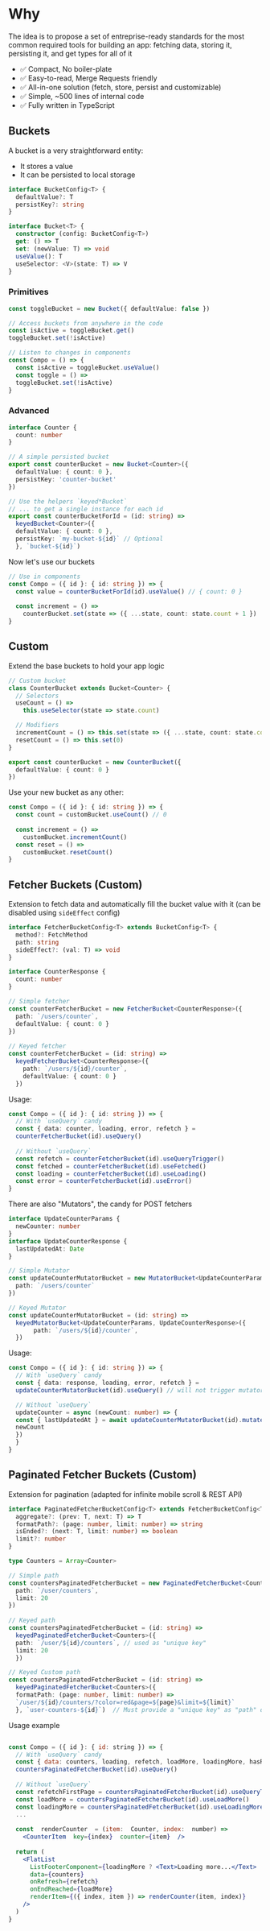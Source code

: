 
# Why
The idea is to propose a set of entreprise-ready standards for the most common required tools for building an app: fetching data, storing it, persisting it, and get types for all of it

- ✅ Compact, No boiler-plate
- ✅ Easy-to-read, Merge Requests friendly
- ✅ All-in-one solution (fetch, store, persist and customizable)
- ✅ Simple, ~500 lines of internal code
- ✅ Fully written in TypeScript

## Buckets

A bucket is a very straightforward entity:

- It stores a value
- It can be persisted to local storage

```ts
interface BucketConfig<T> {
  defaultValue?: T
  persistKey?: string
}

interface Bucket<T> {
  constructor (config: BucketConfig<T>)
  get: () => T
  set: (newValue: T) => void
  useValue(): T
  useSelector: <V>(state: T) => V
}
```

### Primitives 

```ts
const toggleBucket = new Bucket({ defaultValue: false })

// Access buckets from anywhere in the code
const isActive = toggleBucket.get()
toggleBucket.set(!isActive)

// Listen to changes in components
const Compo = () => {
  const isActive = toggleBucket.useValue()
  const toggle = () =>
  toggleBucket.set(!isActive)
}
```

### Advanced 

```ts
interface Counter {
  count: number
}

// A simple persisted bucket
export const counterBucket = new Bucket<Counter>({
  defaultValue: { count: 0 },
  persistKey: 'counter-bucket'
})

// Use the helpers `keyed*Bucket`
// ... to get a single instance for each id
export const counterBucketForId = (id: string) =>
  keyedBucket<Counter>({
  defaultValue: { count: 0 },
  persistKey: `my-bucket-${id}` // Optional
  }, `bucket-${id}`)
```

Now let's use our buckets 

```ts
// Use in components
const Compo = ({ id }: { id: string }) => {
  const value = counterBucketForId(id).useValue() // { count: 0 }
  
  const increment = () =>
    counterBucket.set(state => ({ ...state, count: state.count + 1 })
}
```

## Custom

Extend the base buckets to hold your app logic

```ts
// Custom bucket
class CounterBucket extends Bucket<Counter> {
  // Selectors
  useCount = () =>
    this.useSelector(state => state.count)

  // Modifiers
  incrementCount = () => this.set(state => ({ ...state, count: state.count + 1 })
  resetCount = () => this.set(0)
}

export const counterBucket = new CounterBucket({
  defaultValue: { count: 0 }
})
```

Use your new bucket as any other: 

```ts
const Compo = ({ id }: { id: string }) => {
  const count = customBucket.useCount() // 0
  
  const increment = () =>
    customBucket.incrementCount()
  const reset = () =>
    customBucket.resetCount()
}
```

## Fetcher Buckets (Custom)

Extension to fetch data and automatically fill the bucket value with it (can be disabled using `sideEffect` config)

```ts
interface FetcherBucketConfig<T> extends BucketConfig<T> {
  method?: FetchMethod
  path: string
  sideEffect?: (val: T) => void
}
```

```ts
interface CounterResponse {
  count: number
}

// Simple fetcher
const counterFetcherBucket = new FetcherBucket<CounterResponse>({
  path: `/users/counter`,
  defaultValue: { count: 0 }
})
  
// Keyed fetcher
const counterFetcherBucket = (id: string) =>
  keyedFetcherBucket<CounterResponse>({
    path: `/users/${id}/counter`,
    defaultValue: { count: 0 }
  })
```
Usage: 

```ts
const Compo = ({ id }: { id: string }) => {
  // With `useQuery` candy
  const { data: counter, loading, error, refetch } =
  counterFetcherBucket(id).useQuery()
  
  // Without `useQuery`
  const refetch = counterFetcherBucket(id).useQueryTrigger()
  const fetched = counterFetcherBucket(id).useFetched()
  const loading = counterFetcherBucket(id).useLoading()
  const error = counterFetcherBucket(id).useError()
}
```

There are also "Mutators", the candy for POST fetchers

```ts
interface UpdateCounterParams {
  newCounter: number
}
interface UpdateCounterResponse {
  lastUpdatedAt: Date
}

// Simple Mutator
const updateCounterMutatorBucket = new MutatorBucket<UpdateCounterParams>({
  path: `/users/counter`
})

// Keyed Mutator
const updateCounterMutatorBucket = (id: string) =>
  keyedMutatorBucket<UpdateCounterParams, UpdateCounterResponse>({
       path: `/users/${id}/counter`,
  })
```

Usage:

```ts
const Compo = ({ id }: { id: string }) => {
  // With `useQuery` candy
  const { data: response, loading, error, refetch } =
  updateCounterMutatorBucket(id).useQuery() // will not trigger mutator on mount

  // Without `useQuery`
  updateCounter = async (newCount: number) => {
  const { lastUpdatedAt } = await updateCounterMutatorBucket(id).mutate({
  newCount
  })
  }
}
```

## Paginated Fetcher Buckets (Custom)

Extension for pagination (adapted for infinite mobile scroll & REST API)

```ts
interface PaginatedFetcherBucketConfig<T> extends FetcherBucketConfig<T> {
  aggregate?: (prev: T, next: T) => T
  formatPath?: (page: number, limit: number) => string
  isEnded?: (next: T, limit: number) => boolean
  limit?: number
}
```

```ts
type Counters = Array<Counter>

// Simple path
const countersPaginatedFetcherBucket = new PaginatedFetcherBucket<Counters>({
  path: `/user/counters`,
  limit: 20
})
  
// Keyed path
const countersPaginatedFetcherBucket = (id: string) =>
  keyedPaginatedFetcherBucket<Counters>({
  path: `/user/${id}/counters`, // used as "unique key"
  limit: 20
  })

// Keyed Custom path
const countersPaginatedFetcherBucket = (id: string) =>
  keyedPaginatedFetcherBucket<Counters>({
  formatPath: (page: number, limit: number) =>
  `/user/${id}/counters/?color=red&page=${page}&limit=${limit}`
  }, `user-counters-${id}`)  // Must provide a "unique key" as "path" doesn't exist

```
Usage example

```jsx

const Compo = ({ id }: { id: string }) => {
  // With `useQuery` candy
  const { data: counters, loading, refetch, loadMore, loadingMore, hasReachedEnd } =
  countersPaginatedFetcherBucket(id).useQuery()
  
  // Without `useQuery`
  const refetchFirstPage = countersPaginatedFetcherBucket(id).useQueryTrigger()
  const loadMore = countersPaginatedFetcherBucket(id).useLoadMore()
  const loadingMore = countersPaginatedFetcherBucket(id).useLoadingMore()
  ...
  
  const  renderCounter  = (item:  Counter, index:  number) =>
    <CounterItem  key={index}  counter={item}  />
  
  return (
    <FlatList
      ListFooterComponent={loadingMore ? <Text>Loading more...</Text> : null}
      data={counters}
      onRefresh={refetch}
      onEndReached={loadMore}
      renderItem={({ index, item }) => renderCounter(item, index)}
    />
  )
}
```
